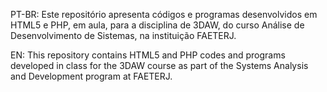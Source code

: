 PT-BR: Este repositório apresenta códigos e programas desenvolvidos em HTML5 e PHP, em aula, para a disciplina de 3DAW, do curso Análise de Desenvolvimento de Sistemas, na instituição FAETERJ.

EN: This repository contains HTML5 and PHP codes and programs developed in class for the 3DAW course as part of the Systems Analysis and Development program at FAETERJ.
